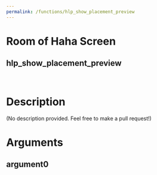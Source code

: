 ```yaml
---
permalink: /functions/hlp_show_placement_preview
---
```

# Room of Haha Screen  
## hlp_show_placement_preview  
&nbsp;  
# Description  
(No description provided. Feel free to make a pull request!) 
&nbsp;  
# Arguments
## argument0

&nbsp;  


